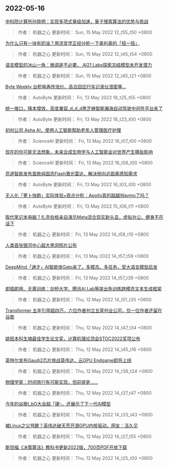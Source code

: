 
## 2022-05-16

 [中科院计算所孙晓明：实现多项式量级加速，量子搜索算法的优势与挑战](https://www.jiqizhixin.com/articles/2022-05-15-3)

> 作者： 机器之心  更新时间： Sun, 15 May 2022 12_t55_t50 +0800

 [为什么只有一块有奶油？用流变学正经分析一下奥利奥的「扭一扭」](https://www.jiqizhixin.com/articles/2022-05-15)

> 作者： 机器之心  更新时间： Sun, 15 May 2022 12_t45_t54 +0800

 [语言模型的冰山一角：微调是不必要， AI21 Labs探索冻结模型未开发潜力](https://www.jiqizhixin.com/articles/2022-05-15-2)

> 作者： 机器之心  更新时间： Sun, 15 May 2022 12_t45_t21 +0800

 [Byte Weekly   台积电再传涨价、高合回应行车记录仪泄密等…](https://www.jiqizhixin.com/articles/2022-05-13-11)

> 作者： AutoByte  更新时间： Fri, 13 May 2022 18_t25_t55 +0800

 [统一接口，降本增效，高度兼容_d_d_d黑芝麻智能瀚海自动驾驶中间件平台来了](https://www.jiqizhixin.com/articles/2022-05-13-10)

> 作者： AutoByte  更新时间： Fri, 13 May 2022 18_t23_t00 +0800

 [初创公司 Asha AI，使用人工智能帮助老年人管理医疗护理](https://www.jiqizhixin.com/articles/2022-05-13-9)

> 作者： ScienceAI  更新时间： Fri, 13 May 2022 16_t07_t00 +0800

 [现在的你可能无法想象，未来合成生物学与人工智能会对世界产生哪些影响](https://www.jiqizhixin.com/articles/2022-05-13-8)

> 作者： ScienceAI  更新时间： Fri, 13 May 2022 16_t06_t00 +0800

 [亮道智能发布首款纯固态Flash激光雷达，解决侧向近距离感知需求](https://www.jiqizhixin.com/articles/2022-05-13-7)

> 作者： AutoByte  更新时间： Fri, 13 May 2022 16_t03_t00 +0800

 [无人化「萝卜快跑」实际体验+观点分析：Apollo真的超越Waymo了吗？](https://www.jiqizhixin.com/articles/2022-05-13-6)

> 作者： AutoByte  更新时间： Fri, 13 May 2022 15_t06_t11 +0800

 [取代笔记本电脑？扎克伯格亲自演示Meta混合现实新头显，虚拟办公、健身不在话下](https://www.jiqizhixin.com/articles/2022-05-13-3)

> 作者： 机器之心  更新时间： Fri, 13 May 2022 14_t58_t10 +0800

 [人类首张银河中心超大黑洞照片公布](https://www.jiqizhixin.com/articles/2022-05-13-4)

> 作者： 机器之心  更新时间： Fri, 13 May 2022 14_t57_t59 +0800

 [DeepMind「通才」AI智能体Gato来了，多模态、多任务，受大语言模型启发](https://www.jiqizhixin.com/articles/2022-05-13-5)

> 作者： 机器之心  更新时间： Fri, 13 May 2022 14_t57_t39 +0800

 [即插即用、无需训练：剑桥大学、腾讯AI Lab等提出免训练跨模态文本生成框架](https://www.jiqizhixin.com/articles/2022-05-12-10)

> 作者： 机器之心  更新时间： Thu, 12 May 2022 14_t51_t35 +0800

 [Transformer 五年引用超四万，六位作者创立五家创业公司，仅一位作者还留在谷歌](https://www.jiqizhixin.com/articles/2022-05-12-9)

> 作者： 机器之心  更新时间： Thu, 12 May 2022 14_t47_t34 +0800

 [姚班本科生摘最佳学生论文奖，计算机理论顶会STOC2022奖项公布](https://www.jiqizhixin.com/articles/2022-05-12-8)

> 作者： 机器之心  更新时间： Thu, 12 May 2022 14_t45_t16 +0800

 [英特尔发布Gaudi2芯片挑战英伟达，云GPU Endgame即将上线](https://www.jiqizhixin.com/articles/2022-05-12-7)

> 作者： 机器之心  更新时间： Thu, 12 May 2022 14_t38_t24 +0800

 [物理学家：时间旅行有可能实现，但前提是……](https://www.jiqizhixin.com/articles/2022-05-12-6)

> 作者： 机器之心  更新时间： Thu, 12 May 2022 14_t37_t47 +0800

 [今年的谷歌I_bO大会超「硬」，还展示了下一代AI模型](https://www.jiqizhixin.com/articles/2022-05-12-4)

> 作者： 机器之心  更新时间： Thu, 12 May 2022 14_t33_t43 +0800

 [被Linux之父骂醒？英伟达破天荒开源GPU内核驱动，网友：活久见](https://www.jiqizhixin.com/articles/2022-05-12-3)

> 作者： 机器之心  更新时间： Thu, 12 May 2022 14_t27_t55 +0800

 [斯坦福《决策算法》教科书更新2022版，700页PDF开放下载](https://www.jiqizhixin.com/articles/2022-05-12-2)

> 作者： 机器之心  更新时间： Thu, 12 May 2022 14_t25_t00 +0800
